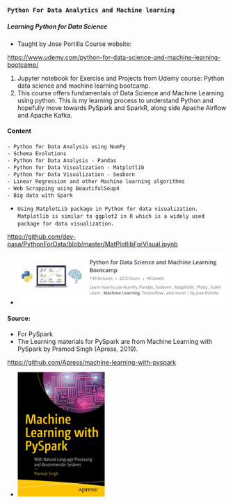 ### `Python For Data Analytics and Machine learning`

##### Learning Python for Data Science
- Taught by Jose Portilla Course website: 


https://www.udemy.com/python-for-data-science-and-machine-learning-bootcamp/
1. Jupyter notebook for Exercise and Projects from Udemy course: Python data science and machine learning bootcamp.
2. This course offers fundamentals of Data Science and Machine Learning using python. This is my learning process to understand Python and hopefully move towards PySpark and SparkR, along side Apache Airflow and Apache Kafka.

#### Content

    - Python for Data Analysis using NumPy 
    - Schema Evolutions
    - Python for Data Analysis - Pandas
    - Python for Data Visualization - Matplotlib
    - Python for Data Visualization - Seaborn
    - Linear Regression and other Machine learning algorithms
    - Web Scrapping using BeautifulSoup4
    - Big data with Spark

- `Using MatplotLib package in Python for data visualization. Matplotlib is similar to ggplot2 in R which is a widely used package for data visualization. `

https://github.com/dev-pasa/PythonForData/blob/master/MatPlotlibForVisual.ipynb
- [comment]: #Course
![Cover image](Course.jpg)

#### Source: 
- For PySpark 
- The Learning materials for PySpark are from Machine Learning with PySpark by Pramod Singh (Apress, 2019).

https://github.com/Apress/machine-learning-with-pyspark
- [comment]: #cover
![Cover image](PySparkBook.jpg)
